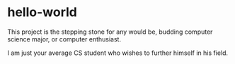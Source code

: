 # hello-world
This project is the stepping stone for any would be, budding computer science major, or computer enthusiast.

I am just your average CS student who wishes to further himself in his field.
